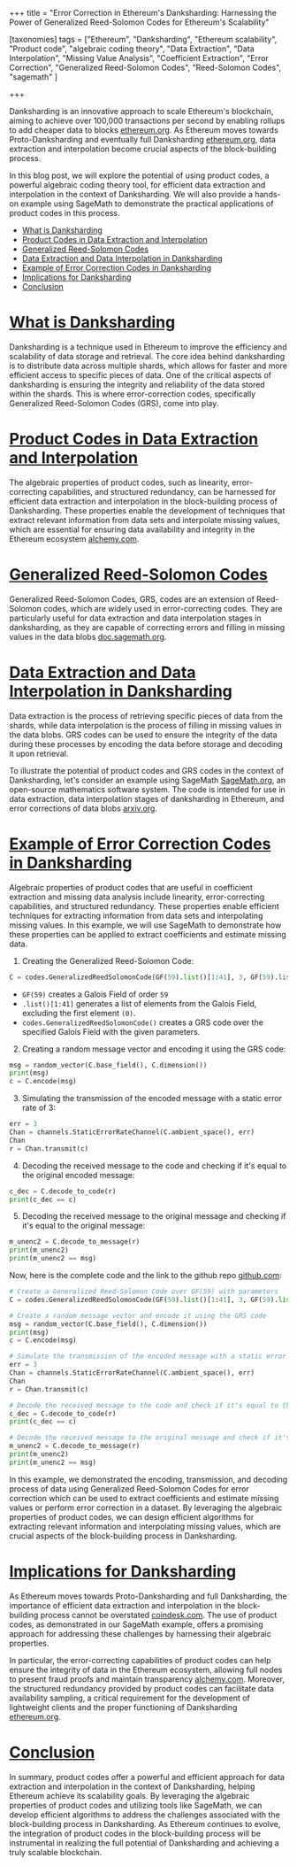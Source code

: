+++
title = "Error Correction in Ethereum's Danksharding: Harnessing the Power of Generalized Reed-Solomon Codes for Ethereum's Scalability"


[taxonomies]
tags = ["Ethereum", "Danksharding", "Ethereum scalability", "Product code", "algebraic coding theory", "Data Extraction", "Data Interpolation", "Missing Value Analysis", "Coefficient Extraction", "Error Correction", "Generalized Reed-Solomon Codes", "Reed-Solomon Codes", "sagemath" ]

+++

Danksharding is an innovative approach to scale Ethereum's blockchain, aiming to achieve over 100,000 transactions per second by enabling rollups to add cheaper data to blocks [ethereum.org](https://ethereum.org/en/roadmap/danksharding/). As Ethereum moves towards Proto-Danksharding and eventually full Danksharding [ethereum.org](https://ethereum.org/en/roadmap/), data extraction and interpolation become crucial aspects of the block-building process. 

In this blog post, we will explore the potential of using product codes, a powerful algebraic coding theory tool, for efficient data extraction and interpolation in the context of Danksharding. We will also provide a hands-on example using SageMath to demonstrate the practical applications of product codes in this process.


- [What is Danksharding](#what-is-danksharding)
- [Product Codes in Data Extraction and Interpolation](#product-codes-in-data-extraction-and-interpolation)
- [Generalized Reed-Solomon Codes](#generalized-reed-solomon-codes)
- [Data Extraction and Data Interpolation in Danksharding](#data-extraction-and-data-interpolation-in-danksharding)
- [Example of Error Correction Codes in Danksharding](#example-of-error-correction-codes-in-danksharding)
- [Implications for Danksharding](#implications-for-danksharding)
- [Conclusion](#conclusion)

# [What is Danksharding](#what-is-danksharding)

Danksharding is a technique used in Ethereum to improve the efficiency and scalability of data storage and retrieval. The core idea behind danksharding is to distribute data across multiple shards, which allows for faster and more efficient access to specific pieces of data. One of the critical aspects of danksharding is ensuring the integrity and reliability of the data stored within the shards. This is where error-correction codes, specifically Generalized Reed-Solomon Codes (GRS), come into play.


# [Product Codes in Data Extraction and Interpolation](#product-codes-in-data-extraction-and-interpolation)

The algebraic properties of product codes, such as linearity, error-correcting capabilities, and structured redundancy, can be harnessed for efficient data extraction and interpolation in the block-building process of Danksharding. These properties enable the development of techniques that extract relevant information from data sets and interpolate missing values, which are essential for ensuring data availability and integrity in the Ethereum ecosystem [alchemy.com](https://www.alchemy.com/overviews/danksharding).

# [Generalized Reed-Solomon Codes](#generalized-reed-solomon-codes)

Generalized Reed-Solomon Codes, GRS, codes are an extension of Reed-Solomon codes, which are widely used in error-correcting codes. They are particularly useful for data extraction and data interpolation stages in danksharding, as they are capable of correcting errors and filling in missing values in the data blobs [doc.sagemath.org](https://doc.sagemath.org/html/en/reference/coding/sage/coding/grs_code.html).

# [Data Extraction and Data Interpolation in Danksharding](#data-extraction-and-data-interpolation-in-danksharding)

Data extraction is the process of retrieving specific pieces of data from the shards, while data interpolation is the process of filling in missing values in the data blobs. GRS codes can be used to ensure the integrity of the data during these processes by encoding the data before storage and decoding it upon retrieval.

To illustrate the potential of product codes and GRS codes in the context of Danksharding, let's consider an example using SageMath [SageMath.org](https://www.sagemath.org/), an open-source mathematics software system. The code is intended for use in data extraction, data interpolation stages of danksharding in Ethereum, and error corrections of data blobs [arxiv.org](https://arxiv.org/abs/1310.2473).

# [Example of Error Correction Codes in Danksharding](#example-of-error-correction-codes-in-danksharding)

Algebraic properties of product codes that are useful in coefficient extraction and missing data analysis include linearity, error-correcting capabilities, and structured redundancy. These properties enable efficient techniques for extracting information from data sets and interpolating missing values. In this example, we will use SageMath to demonstrate how these properties can be applied to extract coefficients and estimate missing data.


1. Creating the Generalized Reed-Solomon Code:

```python
C = codes.GeneralizedReedSolomonCode(GF(59).list()[1:41], 3, GF(59).list()[1:41])

```

* `GF(59)` creates a Galois Field of order `59`
* `.list()[1:41]` generates a list of elements from the Galois Field, excluding the first element `(0)`.
* `codes.GeneralizedReedSolomonCode()` creates a GRS code over the specified Galois Field with the given parameters.


2. Creating a random message vector and encoding it using the GRS code:


```python
msg = random_vector(C.base_field(), C.dimension())
print(msg)
c = C.encode(msg)

```


3. Simulating the transmission of the encoded message with a static error rate of 3:

```python
err = 3
Chan = channels.StaticErrorRateChannel(C.ambient_space(), err)
Chan
r = Chan.transmit(c)

```


4. Decoding the received message to the code and checking if it's equal to the original encoded message:

```python
c_dec = C.decode_to_code(r)
print(c_dec == c)

```


5. Decoding the received message to the original message and checking if it's equal to the original message:


```python
m_unenc2 = C.decode_to_message(r)
print(m_unenc2)
print(m_unenc2 == msg)

```

Now, here is the complete code and the link to the github repo [github.com](https://github.com/thogiti/GeneralizedReedSolomonCodesforDankshardingEthereum):

```python
# Create a Generalized Reed-Solomon Code over GF(59) with parameters
C = codes.GeneralizedReedSolomonCode(GF(59).list()[1:41], 3, GF(59).list()[1:41])

# Create a random message vector and encode it using the GRS code
msg = random_vector(C.base_field(), C.dimension())
print(msg)
c = C.encode(msg)

# Simulate the transmission of the encoded message with a static error rate of 3
err = 3
Chan = channels.StaticErrorRateChannel(C.ambient_space(), err)
Chan
r = Chan.transmit(c)

# Decode the received message to the code and check if it's equal to the original encoded message
c_dec = C.decode_to_code(r)
print(c_dec == c)

# Decode the received message to the original message and check if it's equal to the original message
m_unenc2 = C.decode_to_message(r)
print(m_unenc2)
print(m_unenc2 == msg)

```

In this example, we demonstrated the encoding, transmission, and decoding process of data using Generalized Reed-Solomon Codes for error correction which can be used to extract coefficients and estimate missing values or perform error correction in a dataset. By leveraging the algebraic properties of product codes, we can design efficient algorithms for extracting relevant information and interpolating missing values, which are crucial aspects of the block-building process in Danksharding.

# [Implications for Danksharding](#implications-for-danksharding)

As Ethereum moves towards Proto-Danksharding and full Danksharding, the importance of efficient data extraction and interpolation in the block-building process cannot be overstated [coindesk.com](https://www.coindesk.com/layer2/2022/06/08/scaling-ethereum-beyond-the-merge-danksharding/). The use of product codes, as demonstrated in our SageMath example, offers a promising approach for addressing these challenges by harnessing their algebraic properties.

In particular, the error-correcting capabilities of product codes can help ensure the integrity of data in the Ethereum ecosystem, allowing full nodes to present fraud proofs and maintain transparency [alchemy.com](https://www.alchemy.com/overviews/danksharding). Moreover, the structured redundancy provided by product codes can facilitate data availability sampling, a critical requirement for the development of lightweight clients and the proper functioning of Danksharding [ethereum.org](https://ethereum.org/en/roadmap/danksharding/).

# [Conclusion](#conclusion)

In summary, product codes offer a powerful and efficient approach for data extraction and interpolation in the context of Danksharding, helping Ethereum achieve its scalability goals. By leveraging the algebraic properties of product codes and utilizing tools like SageMath, we can develop efficient algorithms to address the challenges associated with the block-building process in Danksharding. As Ethereum continues to evolve, the integration of product codes in the block-building process will be instrumental in realizing the full potential of Danksharding and achieving a truly scalable blockchain.
